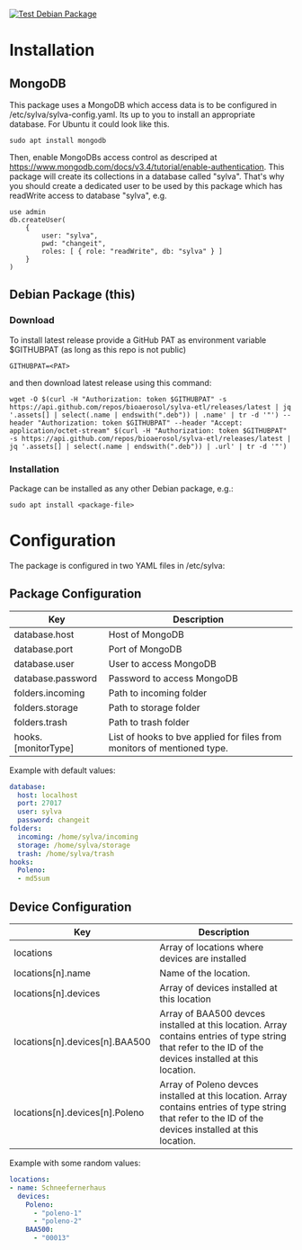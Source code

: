 [![Test Debian Package](https://github.com/bioaerosol/sylva-etl/actions/workflows/test-debian-package.yml/badge.svg)](https://github.com/bioaerosol/sylva-etl/actions/workflows/test-debian-package.yml)

# Installation
## MongoDB
This package uses a MongoDB which access data is to be configured in /etc/sylva/sylva-config.yaml.
Its up to you to install an appropriate database. For Ubuntu it could look like this.
```
sudo apt install mongodb
```
Then, enable MongoDBs access control as descriped at https://www.mongodb.com/docs/v3.4/tutorial/enable-authentication. This package will create its collections in a database called "sylva". That's why you should create a dedicated user to be used by this package which has readWrite access to database "sylva", e.g.
```
use admin
db.createUser(
    {
        user: "sylva", 
        pwd: "changeit", 
        roles: [ { role: "readWrite", db: "sylva" } ]
    }
)
```

## Debian Package (this)
### Download
To install latest release provide a GitHub PAT as environment variable $GITHUBPAT (as long as this repo is not public)
```
GITHUBPAT=<PAT>
```
and then download latest release using this command:
```
wget -O $(curl -H "Authorization: token $GITHUBPAT" -s https://api.github.com/repos/bioaerosol/sylva-etl/releases/latest | jq '.assets[] | select(.name | endswith(".deb")) | .name' | tr -d '"') --header "Authorization: token $GITHUBPAT" --header "Accept: application/octet-stream" $(curl -H "Authorization: token $GITHUBPAT" -s https://api.github.com/repos/bioaerosol/sylva-etl/releases/latest | jq '.assets[] | select(.name | endswith(".deb")) | .url' | tr -d '"')
```
### Installation
Package can be installed as any other Debian package, e.g.:
```
sudo apt install <package-file>
```
# Configuration
The package is configured in two YAML files in /etc/sylva:

## Package Configuration
| Key | Description |
| --- | --- |
| database.host | Host of MongoDB |
| database.port | Port of MongoDB |
| database.user | User to access MongoDB |
| database.password | Password to access MongoDB |
| folders.incoming | Path to incoming folder |
| folders.storage | Path to storage folder |
| folders.trash | Path to trash folder |
| hooks.[monitorType] | List of hooks to bve applied for files from monitors of mentioned type. |

Example with default values:
```yaml
database:
  host: localhost
  port: 27017
  user: sylva
  password: changeit
folders:
  incoming: /home/sylva/incoming
  storage: /home/sylva/storage
  trash: /home/sylva/trash
hooks:
  Poleno:
  - md5sum
```
## Device Configuration
| Key | Description |
| --- | --- |
| locations | Array of locations where devices are installed |
| locations[n].name | Name of the location. |
| locations[n].devices | Array of devices installed at this location |
| locations[n].devices[n].BAA500 | Array of BAA500 devces installed at this location. Array contains entries of type string that refer to the ID of the devices installed at this location. |
| locations[n].devices[n].Poleno | Array of Poleno devces installed at this location. Array contains entries of type string that refer to the ID of the devices installed at this location. |

Example with some random values:
```yaml
locations:
- name: Schneefernerhaus
  devices:
    Poleno:
      - "poleno-1"
      - "poleno-2"
    BAA500:
      - "00013"
```

